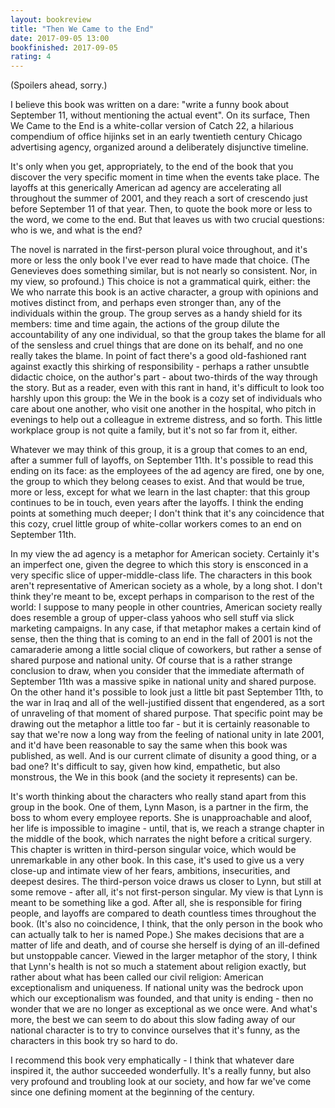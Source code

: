 ```yaml
---
layout: bookreview
title: "Then We Came to the End"
date: 2017-09-05 13:00
bookfinished: 2017-09-05
rating: 4
---
```


(Spoilers ahead, sorry.)



I believe this book was written on a dare: "write a funny book about September 11, without mentioning the actual event". On its surface, Then We Came to the End is a white-collar version of Catch 22, a hilarious compendium of office hijinks set in an early twentieth century Chicago advertising agency, organized around a deliberately disjunctive timeline.



It's only when you get, appropriately, to the end of the book that you discover the very specific moment in time when the events take place. The layoffs at this generically American ad agency are accelerating all throughout the summer of 2001, and they reach a sort of crescendo just before September 11 of that year. Then, to quote the book more or less to the word, we come to the end. But that leaves us with two crucial questions: who is we, and what is the end?



The novel is narrated in the first-person plural voice throughout, and it's more or less the only book I've ever read to have made that choice. (The Genevieves does something similar, but is not nearly so consistent. Nor, in my view, so profound.) This choice is not a grammatical quirk, either: the We who narrate this book is an active character, a group with opinions and motives distinct from, and perhaps even stronger than, any of the individuals within the group. The group serves as a handy shield for its members: time and time again, the actions of the group dilute the accountability of any one individual, so that the group takes the blame for all of the sensless and cruel things that are done on its behalf, and no one really takes the blame. In point of fact there's a good old-fashioned rant against exactly this shirking of responsibility - perhaps a rather unsubtle didactic choice, on the author's part - about two-thirds of the way through the story. But as a reader, even with this rant in hand, it's difficult to look too harshly upon this group: the We in the book is a cozy set of individuals who care about one another, who visit one another in the hospital, who pitch in evenings to help out a colleague in extreme distress, and so forth. This little workplace group is not quite a family, but it's not so far from it, either.



Whatever we may think of this group, it is a group that comes to an end, after a summer full of layoffs, on September 11th. It's possible to read this ending on its face: as the employees of the ad agency are fired, one by one, the group to which they belong ceases to exist. And that would be true, more or less, except for what we learn in the last chapter: that this group continues to be in touch, even years after the layoffs. I think the ending points at something much deeper; I don't think that it's any coincidence that this cozy, cruel little group of white-collar workers comes to an end on September 11th.



In my view the ad agency is a metaphor for American society. Certainly it's an imperfect one, given the degree to which this story is ensconced in a very specific slice of upper-middle-class life. The characters in this book aren't representative of American society as a whole, by a long shot. I don't think they're meant to be, except perhaps in comparison to the rest of the world: I suppose to many people in other countries, American society really does resemble a group of upper-class yahoos who sell stuff via slick marketing campaigns. In any case, if that metaphor makes a certain kind of sense, then the thing that is coming to an end in the fall of 2001 is not the camaraderie among a little social clique of coworkers, but rather a sense of shared purpose and national unity. Of course that is a rather strange conclusion to draw, when you consider that the immediate aftermath of September 11th was a massive spike in national unity and shared purpose. On the other hand it's possible to look just a little bit past September 11th, to the war in Iraq and all of the well-justified dissent that engendered, as a sort of unraveling of that moment of shared purpose. That specific point may be drawing out the metaphor a little too far - but it is certainly reasonable to say that we're now a long way from the feeling of national unity in late 2001, and it'd have been reasonable to say the same when this book was published, as well. And is our current climate of disunity a good thing, or a bad one? It's difficult to say, given how kind, empathetic, but also monstrous, the We in this book (and the society it represents) can be.



It's worth thinking about the characters who really stand apart from this group in the book. One of them, Lynn Mason, is a partner in the firm, the boss to whom every employee reports. She is unapproachable and aloof, her life is impossible to imagine - until, that is, we reach a strange chapter in the middle of the book, which narrates the night before a critical surgery. This chapter is written in third-person singular voice, which would be unremarkable in any other book. In this case, it's used to give us a very close-up and intimate view of her fears, ambitions, insecurities, and deepest desires. The third-person voice draws us closer to Lynn, but still at some remove - after all, it's not first-person singular. My view is that Lynn is meant to be something like a god. After all, she is responsible for firing people, and layoffs are compared to death countless times throughout the book. (It's also no coincidence, I think, that the only person in the book who can actually talk to her is named Pope.) She makes decisions that are a matter of life and death, and of course she herself is dying of an ill-defined but unstoppable cancer. Viewed in the larger metaphor of the story, I think that Lynn's health is not so much a statement about religion exactly, but rather about what has been called our civil religion: American exceptionalism and uniqueness. If national unity was the bedrock upon which our exceptionalism was founded, and that unity is ending - then no wonder that we are no longer as exceptional as we once were. And what's more, the best we can seem to do about this slow fading away of our national character is to try to convince ourselves that it's funny, as the characters in this book try so hard to do.



I recommend this book very emphatically - I think that whatever dare inspired it, the author succeeded wonderfully. It's a really funny, but also very profound and troubling look at our society, and how far we've come since one defining moment at the beginning of the century.